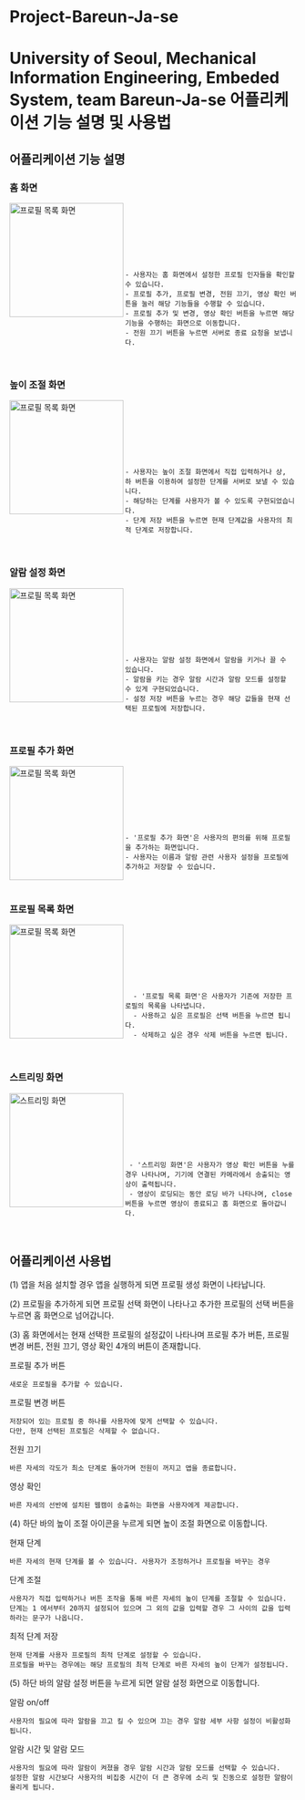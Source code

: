 # Project-Bareun-Ja-se
University of Seoul, Mechanical Information Engineering, Embeded System, team Bareun-Ja-se
어플리케이션 기능 설명 및 사용법
================================

어플리케이션 기능 설명
-----------------------

### 홈 화면

<img src="https://github.com/ssu004/Project-Bareun-Ja-se/assets/128347573/ab2eb57f-381e-4df2-8133-cbe6324a7a20" alt="프로필 목록 화면" width="200px" align="left">

  <br>
  <br>
  <br>
  <br>
  <br>
  <br>


    - 사용자는 홈 화면에서 설정한 프로필 인자들을 확인할 수 있습니다.
    - 프로필 추가, 프로필 변경, 전원 끄기, 영상 확인 버튼을 눌러 해당 기능들을 수행할 수 있습니다.
    - 프로필 추가 및 변경, 영상 확인 버튼을 누르면 해당 기능을 수행하는 화면으로 이동합니다.
    - 전원 끄기 버튼을 누르면 서버로 종료 요청을 보냅니다.

<br clear="left">

### 높이 조절 화면

<img src="https://github.com/ssu004/Project-Bareun-Ja-se/assets/128347573/1978d631-9c57-4773-8228-c5e832e2470e" alt="프로필 목록 화면" width="200px" align="left">

  <br>
  <br>
  <br>
  <br>
  <br>
  <br>

    - 사용자는 높이 조절 화면에서 직접 입력하거나 상, 하 버튼을 이용하여 설정한 단계를 서버로 보낼 수 있습니다.
    - 해당하는 단계를 사용자가 볼 수 있도록 구현되었습니다.
    - 단계 저장 버튼을 누르면 현재 단계값을 사용자의 최적 단계로 저장합니다.

<br clear="left">

### 알람 설정 화면

<img src="https://github.com/ssu004/Project-Bareun-Ja-se/assets/128347573/7cda11b4-63e3-4cf6-96be-6ed8ea9d065f" alt="프로필 목록 화면" width="200px" align="left">

  <br>
  <br>
  <br>
  <br>
  <br>
  <br>

    - 사용자는 알람 설정 화면에서 알람을 키거나 끌 수 있습니다.
    - 알람을 키는 경우 알람 시간과 알람 모드를 설정할 수 있게 구현되었습니다.
    - 설정 저장 버튼을 누르는 경우 해당 값들을 현재 선택된 프로필에 저장합니다.

<br clear="left">

### 프로필 추가 화면

<img src="https://github.com/ssu004/Project-Bareun-Ja-se/assets/128347573/01e7652c-381c-4423-8a3b-9dc6f3e2b8a3" alt="프로필 목록 화면" width="200px" align="left">

  <br>
  <br>
  <br>
  <br>
  <br>
  <br>

    - '프로필 추가 화면'은 사용자의 편의를 위해 프로필을 추가하는 화면입니다.
    - 사용자는 이름과 알람 관련 사용자 설정을 프로필에 추가하고 저장할 수 있습니다.

<br clear="left">

### 프로필 목록 화면

<img src="https://github.com/ssu004/Project-Bareun-Ja-se/assets/128347573/6676ac08-9e2d-4658-ae74-30352996b308" alt="프로필 목록 화면" width="200px" align="left">
  
  <br>
  <br>
  <br>
  <br>
  <br>
  <br>

      - '프로필 목록 화면'은 사용자가 기존에 저장한 프로필의 목록을 나타냅니다.
      - 사용하고 싶은 프로필은 선택 버튼을 누르면 됩니다.
      - 삭제하고 싶은 경우 삭제 버튼을 누르면 됩니다.

<br clear="left">

### 스트리밍 화면

<img src="https://github.com/ssu004/Project-Bareun-Ja-se/assets/128347573/5a1d117c-e602-49ff-8001-0229b89b36a0" alt="스트리밍 화면" width="200px" align="left">
  
  <br>
  <br>
  <br>
  <br>
  <br>
  <br>

     - '스트리밍 화면'은 사용자가 영상 확인 버튼을 누를 경우 나타나며, 기기에 연결된 카메라에서 송출되는 영상이 출력됩니다.
     - 영상이 로딩되는 동안 로딩 바가 나타나며, close 버튼을 누르면 영상이 종료되고 홈 화면으로 돌아갑니다.

<br clear="left">

어플리케이션 사용법 
-------------------

(1) 앱을 처음 설치할 경우 앱을 실행하게 되면 프로필 생성 화면이 나타납니다.
 <br>

(2) 프로필을 추가하게 되면 프로필 선택 화면이 나타나고 추가한 프로필의 선택 버튼을 누르면 홈 화면으로 넘어갑니다.
 <br>

(3) 홈 화면에서는 현재 선택한 프로필의 설정값이 나타나며 프로필 추가 버튼, 프로필 변경 버튼, 전원 끄기, 영상 확인 4개의 버튼이 존재합니다.

프로필 추가 버튼
    
    새로운 프로필을 추가할 수 있습니다.

프로필 변경 버튼

    저장되어 있는 프로필 중 하나를 사용자에 맞게 선택할 수 있습니다. 
    다만, 현재 선택된 프로필은 삭제할 수 없습니다. 

전원 끄기 

    바른 자세의 각도가 최소 단계로 돌아가며 전원이 꺼지고 앱을 종료합니다.

영상 확인

    바른 자세의 선반에 설치된 웹캠이 송출하는 화면을 사용자에게 제공합니다. 

(4) 하단 바의 높이 조절 아이콘을 누르게 되면 높이 조절 화면으로 이동합니다. 

현재 단계

    바른 자세의 현재 단계를 볼 수 있습니다. 사용자가 조정하거나 프로필을 바꾸는 경우 

단계 조절 

    사용자가 직접 입력하거나 버튼 조작을 통해 바른 자세의 높이 단계를 조절할 수 있습니다. 
    단계는 1 에서부터 20까지 설정되어 있으며 그 외의 값을 입력할 경우 그 사이의 값을 입력하라는 문구가 나옵니다.
    

최적 단계 저장 

    현재 단계를 사용자 프로필의 최적 단계로 설정할 수 있습니다.
    프로필을 바꾸는 경우에는 해당 프로필의 최적 단계로 바른 자세의 높이 단계가 설정됩니다.
    
(5) 하단 바의 알람 설정 버튼을 누르게 되면 알람 설정 화면으로 이동합니다.

알람 on/off

    사용자의 필요에 따라 알람을 끄고 킬 수 있으며 끄는 경우 알람 세부 사항 설정이 비활성화 됩니다. 

알람 시간 및 알람 모드

    사용자의 필요에 따라 알람이 켜졌을 경우 알람 시간과 알람 모드를 선택할 수 있습니다.
    설정한 알람 시간보다 사용자의 비집중 시간이 더 큰 경우에 소리 및 진동으로 설정한 알람이 울리게 됩니다. 






    

    

    

